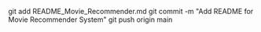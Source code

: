 git add README_Movie_Recommender.md
git commit -m "Add README for Movie Recommender System"
git push origin main
